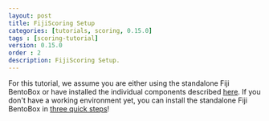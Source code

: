 ```yaml
---
layout: post
title: FijiScoring Setup
categories: [tutorials, scoring, 0.15.0]
tags : [scoring-tutorial]
version: 0.15.0
order : 2
description: FijiScoring Setup.
---
```

For this tutorial, we assume you are either using the standalone Fiji BentoBox or have
installed the individual components described [here](http://www.fiji.org/getstarted/).
If you don't have a working environment yet, you can install the standalone Fiji BentoBox
in [three quick steps](http://www.fiji.org/#tryit)!

